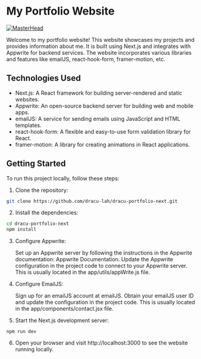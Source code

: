 # My Portfolio Website
[![MasterHead](https://github-production-user-asset-6210df.s3.amazonaws.com/110589548/248020706-d6ab55e5-5c13-4bcb-b4ed-fba8b7af6e43.png?X-Amz-Algorithm=AWS4-HMAC-SHA256&X-Amz-Credential=AKIAIWNJYAX4CSVEH53A%2F20230622%2Fus-east-1%2Fs3%2Faws4_request&X-Amz-Date=20230622T182258Z&X-Amz-Expires=300&X-Amz-Signature=3d3fc50182300f879006134f60da1ac8fc64e779ac07bcc54c089c18827fb339&X-Amz-SignedHeaders=host&actor_id=110589548&key_id=0&repo_id=654341221)](https://dracufolio.vercel.app/)

Welcome to my portfolio website! This website showcases my projects and provides information about me. It is built using Next.js and integrates with Appwrite for backend services. The website incorporates various libraries and features like emailJS, react-hook-form, framer-motion, etc.

## Technologies Used

- Next.js: A React framework for building server-rendered and static websites.
- Appwrite: An open-source backend server for building web and mobile apps.
- emailJS: A service for sending emails using JavaScript and HTML templates.
- react-hook-form: A flexible and easy-to-use form validation library for React.
- framer-motion: A library for creating animations in React applications.

## Getting Started

To run this project locally, follow these steps:

1. Clone the repository:

```bash
git clone https://github.com/dracu-lah/dracu-portfolio-next.git

```
2. Install the dependencies:

```bash
cd dracu-portfolio-next
npm install
```

3. Configure Appwrite:

    Set up an Appwrite server by following the instructions in the Appwrite documentation: Appwrite Documentation.
    Update the Appwrite configuration in the project code to connect to your Appwrite server. This is usually located in the app/utils/appWrite.js file.

4. Configure EmailJS:

    Sign up for an emailJS account at emailJS.
    Obtain your emailJS user ID and update the configuration in the project code. This is usually located in the app/components/contact.jsx file.

5. Start the Next.js development server:
  ```
  npm run dev
  ```

6. Open your browser and visit http://localhost:3000 to see the website running locally.
